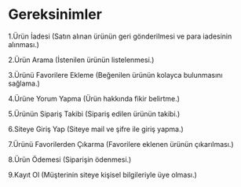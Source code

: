 # Gereksinimler

1.Ürün İadesi (Satın alınan ürünün geri gönderilmesi ve para iadesinin alınması.) 

2.Ürün Arama (İstenilen ürünün listelenmesi.)

3.Ürünü Favorilere Ekleme (Beğenilen ürünün kolayca bulunmasını sağlama.)

4.Ürüne Yorum Yapma (Ürün hakkında fikir belirtme.)

5.Ürünün Sipariş Takibi (Sipariş edilen ürünün takibi.)

6.Siteye Giriş Yap (Siteye mail ve şifre ile giriş yapma.)

7.Ürünü Favorilerden Çıkarma (Favorilere eklenen ürünün çıkarılması.)

8.Ürün Ödemesi (Siparişin ödenmesi.)

9.Kayıt Ol (Müşterinin siteye kişisel bilgileriyle üye olması.)
